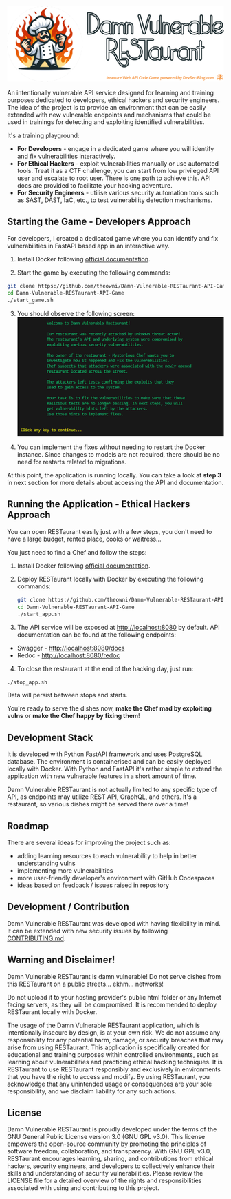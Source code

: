 
![Damn Vulnerable RESTaurant Logo](app/static/img/mad-chef-circle-text.png)

An intentionally vulnerable API service designed for learning and training purposes dedicated to developers, ethical hackers and security engineers. The idea of the project is to provide an environment that can be easily extended with new vulnerable endpoints and mechanisms that could be used in trainings for detecting and exploiting identified vulnerabilities.

It's a training playground: 

* **For Developers** - engage in a dedicated game where you will identify and fix vulnerabilities interactively. 
* **For Ethical Hackers** - exploit vulnerabilities manually or use automated tools. Treat it as a CTF challenge, you can start from low privileged API user and escalate to root user. There is one path to achieve this. API docs are provided to facilitate your hacking adventure.
* **For Security Engineers** - utilise various security automation tools such as SAST, DAST, IaC, etc., to test vulnerability detection mechanisms.

## Starting the Game - Developers Approach

For developers, I created a dedicated game where you can identify and fix vulnerabilities in FastAPI based app in an interactive way.

1. Install Docker following [official documentation](https://www.docker.com/get-started/).

2. Start the game by executing the following commands:
```sh
git clone https://github.com/theowni/Damn-Vulnerable-RESTaurant-API-Game.git
cd Damn-Vulnerable-RESTaurant-API-Game
./start_game.sh
```
3. You should observe the following screen:
![The Game Entry Screen](app/static/img/game-screenshot.png)

4. You can implement the fixes without needing to restart the Docker instance. Since changes to models are not required, there should be no need for restarts related to migrations.

At this point, the application is running locally. You can take a look at **step 3** in next section for more details about accessing the API and documentation.

## Running the Application - Ethical Hackers Approach

You can open RESTaurant easily just with a few steps, you don't need to have a large budget, rented place, cooks or waitress...

You just need to find a Chef and follow the steps:

1. Install Docker following [official documentation](https://www.docker.com/get-started/).

2. Deploy RESTaurant locally with Docker by executing the following commands:

    ```sh
    git clone https://github.com/theowni/Damn-Vulnerable-RESTaurant-API-Game.git
    cd Damn-Vulnerable-RESTaurant-API-Game
    ./start_app.sh
    ```

3. The API service will be exposed at [http://localhost:8080](http://localhost:8080) by default. API documentation can be found at the following endpoints:
 * Swagger - [http://localhost:8080/docs](http://localhost:8080/docs)
 * Redoc - [http://localhost:8080/redoc](http://localhost:8080/redoc)

4. To close the restaurant at the end of the hacking day, just run:
```
./stop_app.sh
```
Data will persist between stops and starts.

You're ready to serve the dishes now, **make the Chef mad by exploiting vulns** or **make the Chef happy by fixing them**! 

## Development Stack

It is developed with Python FastAPI framework and uses PostgreSQL database. The environment is containerised and can be easily deployed locally with Docker. With Python and FastAPI it's rather simple to extend the application with new vulnerable features in a short amount of time.

Damn Vulnerable RESTaurant is not actually limited to any specific type of API, as endpoints may utilize REST API, GraphQL, and others. It's a restaurant, so various dishes might be served there over a time!

## Roadmap

There are several ideas for improving the project such as:

* adding learning resources to each vulnerability to help in better understanding vulns 
* implementing more vulnerabilities
* more user-friendly developer's environment with GitHub Codespaces
* ideas based on feedback / issues raised in repository

## Development / Contribution

Damn Vulnerable RESTaurant was developed with having flexibility in mind. It can be extended with new security issues by following [CONTRIBUTING.md](CONTRIBUTING.md).

## Warning and Disclaimer!
Damn Vulnerable RESTaurant is damn vulnerable! Do not serve dishes from this RESTaurant on a public streets... ekhm... networks!

Do not upload it to your hosting provider's public html folder or any Internet facing servers, as they will be compromised. It is recommended to deploy RESTaurant locally with Docker.

The usage of the Damn Vulnerable RESTaurant application, which is intentionally insecure by design, is at your own risk. We do not assume any responsibility for any potential harm, damage, or security breaches that may arise from using RESTaurant. This application is specifically created for educational and training purposes within controlled environments, such as learning about vulnerabilities and practicing ethical hacking techniques. It is RESTaurant to use RESTaurant responsibly and exclusively in environments that you have the right to access and modify. By using RESTaurant, you acknowledge that any unintended usage or consequences are your sole responsibility, and we disclaim liability for any such actions.

## License

Damn Vulnerable RESTaurant is proudly developed under the terms of the GNU General Public License version 3.0 (GNU GPL v3.0). This license empowers the open-source community by promoting the principles of software freedom, collaboration, and transparency. With GNU GPL v3.0, RESTaurant encourages learning, sharing, and contributions from ethical hackers, security engineers, and developers to collectively enhance their skills and understanding of security vulnerabilities. Please review the LICENSE file for a detailed overview of the rights and responsibilities associated with using and contributing to this project.
